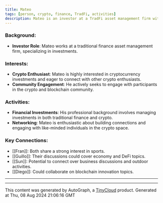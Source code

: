 ```yaml
---
title: Mateo
tags: [person, crypto, finance, TradFi, activities]
description: Mateo is an investor at a TradFi asset management firm with a strong interest in crypto investments. He is known for his enthusiastic involvement in the crypto space and desire to connect with others in the community.
---
```


### Background:
- **Investor Role**: Mateo works at a traditional finance asset management firm, specializing in investments.

### Interests:
- **Crypto Enthusiast**: Mateo is highly interested in cryptocurrency investments and eager to connect with other crypto enthusiasts.
- **Community Engagement**: He actively seeks to engage with participants in the crypto and blockchain community.

### Activities:
- **Financial Investments**: His professional background involves managing investments in both traditional finance and crypto.
- **Networking**: Mateo is enthusiastic about building connections and engaging with like-minded individuals in the crypto space.

### Key Connections:
- [[Fran]]: Both share a strong interest in sports.
- [[Guillo]]: Their discussions could cover economy and DeFi topics.
- [[Sun]]: Potential to connect over business discussions and outdoor activities.
- [[Diego]]: Could collaborate on blockchain innovation topics. 

---
---
This content was generated by AutoGraph, a [TinyCloud](https://tinycloud.xyz/) product.
Generated at  Thu, 08 Aug 2024 21:06:16 GMT